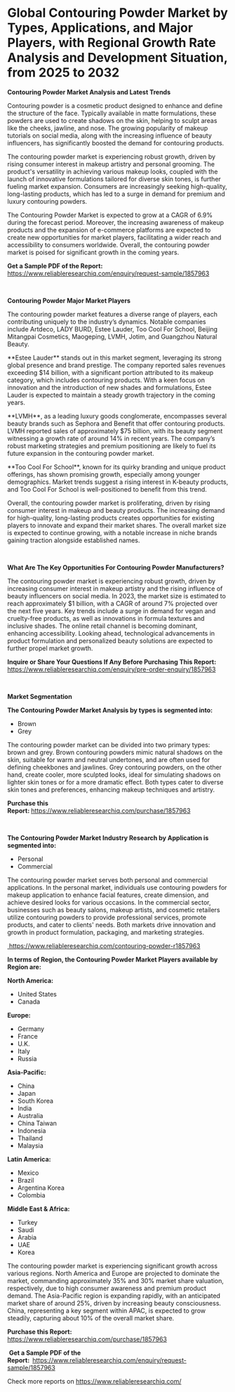 <p><h1>Global Contouring Powder Market by Types, Applications, and Major Players, with Regional Growth Rate Analysis and Development Situation, from 2025 to 2032</h1></p><p><strong>Contouring Powder Market Analysis and Latest Trends</strong></p>
<p><p>Contouring powder is a cosmetic product designed to enhance and define the structure of the face. Typically available in matte formulations, these powders are used to create shadows on the skin, helping to sculpt areas like the cheeks, jawline, and nose. The growing popularity of makeup tutorials on social media, along with the increasing influence of beauty influencers, has significantly boosted the demand for contouring products.</p><p>The contouring powder market is experiencing robust growth, driven by rising consumer interest in makeup artistry and personal grooming. The product's versatility in achieving various makeup looks, coupled with the launch of innovative formulations tailored for diverse skin tones, is further fueling market expansion. Consumers are increasingly seeking high-quality, long-lasting products, which has led to a surge in demand for premium and luxury contouring powders.</p><p>The Contouring Powder Market is expected to grow at a CAGR of 6.9% during the forecast period. Moreover, the increasing awareness of makeup products and the expansion of e-commerce platforms are expected to create new opportunities for market players, facilitating a wider reach and accessibility to consumers worldwide. Overall, the contouring powder market is poised for significant growth in the coming years.</p></p>
<p><strong>Get a Sample PDF of the Report:&nbsp;</strong> <a href="https://www.reliableresearchiq.com/enquiry/request-sample/1857963?utm_campaign=2207&utm_medium=2&utm_source=Github&utm_content=ia&utm_term=09022025&utm_id=contouring-powder">https://www.reliableresearchiq.com/enquiry/request-sample/1857963</a></p>
<p>&nbsp;</p>
<p><strong>Contouring Powder Major Market Players</strong></p>
<p><p>The contouring powder market features a diverse range of players, each contributing uniquely to the industry’s dynamics. Notable companies include Artdeco, LADY BURD, Estee Lauder, Too Cool For School, Beijing Mitangpai Cosmetics, Maogeping, LVMH, Jotim, and Guangzhou Natural Beauty. </p><p>**Estee Lauder** stands out in this market segment, leveraging its strong global presence and brand prestige. The company reported sales revenues exceeding $14 billion, with a significant portion attributed to its makeup category, which includes contouring products. With a keen focus on innovation and the introduction of new shades and formulations, Estee Lauder is expected to maintain a steady growth trajectory in the coming years.</p><p>**LVMH**, as a leading luxury goods conglomerate, encompasses several beauty brands such as Sephora and Benefit that offer contouring products. LVMH reported sales of approximately $75 billion, with its beauty segment witnessing a growth rate of around 14% in recent years. The company’s robust marketing strategies and premium positioning are likely to fuel its future expansion in the contouring powder market.</p><p>**Too Cool For School**, known for its quirky branding and unique product offerings, has shown promising growth, especially among younger demographics. Market trends suggest a rising interest in K-beauty products, and Too Cool For School is well-positioned to benefit from this trend.</p><p>Overall, the contouring powder market is proliferating, driven by rising consumer interest in makeup and beauty products. The increasing demand for high-quality, long-lasting products creates opportunities for existing players to innovate and expand their market shares. The overall market size is expected to continue growing, with a notable increase in niche brands gaining traction alongside established names.</p></p>
<p>&nbsp;</p>
<p><strong>What Are The Key Opportunities For Contouring Powder Manufacturers?</strong></p>
<p><p>The contouring powder market is experiencing robust growth, driven by increasing consumer interest in makeup artistry and the rising influence of beauty influencers on social media. In 2023, the market size is estimated to reach approximately $1 billion, with a CAGR of around 7% projected over the next five years. Key trends include a surge in demand for vegan and cruelty-free products, as well as innovations in formula textures and inclusive shades. The online retail channel is becoming dominant, enhancing accessibility. Looking ahead, technological advancements in product formulation and personalized beauty solutions are expected to further propel market growth.</p></p>
<p><strong>Inquire or Share Your Questions If Any Before Purchasing This Report:</strong> <a href="https://www.reliableresearchiq.com/enquiry/pre-order-enquiry/1857963?utm_campaign=2207&utm_medium=2&utm_source=Github&utm_content=ia&utm_term=09022025&utm_id=contouring-powder">https://www.reliableresearchiq.com/enquiry/pre-order-enquiry/1857963</a></p>
<p>&nbsp;</p>
<p><strong>Market Segmentation</strong></p>
<p><strong>The Contouring Powder Market Analysis by types is segmented into:</strong></p>
<p><ul><li>Brown</li><li>Grey</li></ul></p>
<p><p>The contouring powder market can be divided into two primary types: brown and grey. Brown contouring powders mimic natural shadows on the skin, suitable for warm and neutral undertones, and are often used for defining cheekbones and jawlines. Grey contouring powders, on the other hand, create cooler, more sculpted looks, ideal for simulating shadows on lighter skin tones or for a more dramatic effect. Both types cater to diverse skin tones and preferences, enhancing makeup techniques and artistry.</p></p>
<p><strong>Purchase this Report:&nbsp;</strong><a href="https://www.reliableresearchiq.com/purchase/1857963?utm_campaign=2207&utm_medium=2&utm_source=Github&utm_content=ia&utm_term=09022025&utm_id=contouring-powder">https://www.reliableresearchiq.com/purchase/1857963</a></p>
<p>&nbsp;</p>
<p><strong>The Contouring Powder Market Industry Research by Application is segmented into:</strong></p>
<p><ul><li>Personal</li><li>Commercial</li></ul></p>
<p><p>The contouring powder market serves both personal and commercial applications. In the personal market, individuals use contouring powders for makeup application to enhance facial features, create dimension, and achieve desired looks for various occasions. In the commercial sector, businesses such as beauty salons, makeup artists, and cosmetic retailers utilize contouring powders to provide professional services, promote products, and cater to clients' needs. Both markets drive innovation and growth in product formulation, packaging, and marketing strategies.</p></p>
<p><a href="https://www.reliableresearchiq.com/contouring-powder-r1857963?utm_campaign=2207&utm_medium=2&utm_source=Github&utm_content=ia&utm_term=09022025&utm_id=contouring-powder">&nbsp;https://www.reliableresearchiq.com/contouring-powder-r1857963</a></p>
<p><strong>In terms of Region, the Contouring Powder Market Players available by Region are:</strong></p>
<p>
    <p> <strong> North America: </strong>
        <ul>
            <li>United States</li>
            <li>Canada</li>
        </ul>
        </p> 
    <p> <strong> Europe: </strong>
        <ul>
            <li>Germany</li>
            <li>France</li>
            <li>U.K.</li>
            <li>Italy</li>
            <li>Russia</li>
        </ul>
        </p> 
    <p> <strong> Asia-Pacific: </strong>
        <ul>
            <li>China</li>
            <li>Japan</li>
            <li>South Korea</li>
            <li>India</li>
            <li>Australia</li>
            <li>China Taiwan</li>
            <li>Indonesia</li>
            <li>Thailand</li>
            <li>Malaysia</li>
        </ul>
        </p> 
    <p> <strong> Latin America: </strong>
        <ul>
            <li>Mexico</li>
            <li>Brazil</li>
            <li>Argentina Korea</li>
            <li>Colombia</li>
        </ul>
        </p> 
    <p> <strong> Middle East & Africa: </strong>
        <ul>
            <li>Turkey</li>
            <li>Saudi</li>
            <li>Arabia</li>
            <li>UAE</li>
            <li>Korea</li>
        </ul>
    </p>
    </p>
<p><p>The contouring powder market is experiencing significant growth across various regions. North America and Europe are projected to dominate the market, commanding approximately 35% and 30% market share valuation, respectively, due to high consumer awareness and premium product demand. The Asia-Pacific region is expanding rapidly, with an anticipated market share of around 25%, driven by increasing beauty consciousness. China, representing a key segment within APAC, is expected to grow steadily, capturing about 10% of the overall market share.</p></p>
<p><strong>Purchase this Report: </strong><a href="https://www.reliableresearchiq.com/purchase/1857963?utm_campaign=2207&utm_medium=2&utm_source=Github&utm_content=ia&utm_term=09022025&utm_id=contouring-powder">https://www.reliableresearchiq.com/purchase/1857963</a></p>
<p>&nbsp;<strong>Get a Sample PDF of the Report:&nbsp;&nbsp;</strong><a href="https://www.reliableresearchiq.com/enquiry/request-sample/1857963?utm_campaign=2207&utm_medium=2&utm_source=Github&utm_content=ia&utm_term=09022025&utm_id=contouring-powder">https://www.reliableresearchiq.com/enquiry/request-sample/1857963</a></p>
<p><strong></strong></p>
<p>Check more reports on <a href="https://www.reliableresearchiq.com/?utm_campaign=2207&utm_medium=2&utm_source=Github&utm_content=ia&utm_term=09022025&utm_id=contouring-powder">https://www.reliableresearchiq.com/</a></p>
